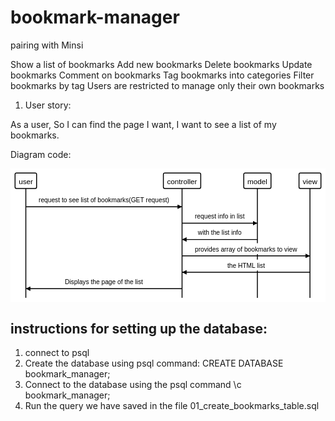 # bookmark-manager
pairing with Minsi

Show a list of bookmarks
Add new bookmarks
Delete bookmarks
Update bookmarks
Comment on bookmarks
Tag bookmarks into categories
Filter bookmarks by tag
Users are restricted to manage only their own bookmarks

1. User story:

As a user,
So I can find the page I want,
I want to see a list of my bookmarks.

Diagram code:

<svg xmlns="http://www.w3.org/2000/svg" id="mainsvg" width="758.71318359375" height="322.4375" viewBox="-10 -10 689.7392578125 293.125"><defs><marker id="arrow" viewBox="0 0 10 10" refX="10" refY="5" markerWidth="5" markerHeight="5" orient="auto-start-reverse" fill="black"><path d="M 0 0 L 10 5 L 0 10 z"/></marker><filter id="shadowOLD" x="-50%" y="-50%" width="250%" height="250%"><feDropShadow flood-color="black" flood-opacity="0.3" dx="1" dy="1" stdDeviation="2"> </feDropShadow></filter><filter id="shadow-path" filterUnits="userSpaceOnUse" x="-10" y="-10" width="689.7392578125px" height="293.125px"><feDropShadow flood-color="black" flood-opacity="0.1" dx="1" dy="1" stdDeviation="1"> </feDropShadow></filter><filter id="shadow" filterUnits="userSpaceOnUse" x="-10" y="-10" width="789.7392578125px" height="393.125px"><feDropShadow flood-color="black" flood-opacity="0.1" dx="1" dy="1" stdDeviation="1"> </feDropShadow></filter></defs><rect x="-10" y="-10" width="689.7392578125" height="293.125" fill="#fff"/><g transform="translate(0, 0)"><rect width="47.125" height="33.875" stroke="black" fill="white" stroke-width="2" transform="translate(0, 0)" rx="3"/><text fill="black" font-size="16" font-weight="normal" transform="translate(8, 8)" alignment-baseline="middle" font-family="Arial"><tspan x="0" dy="16" font-family="Arial" font-size="16" font-weight="normal">user</tspan></text></g><g transform="translate(324.744140625, 0)"><rect width="81.8046875" height="33.875" stroke="black" fill="white" stroke-width="2" transform="translate(0, 0)" rx="3"/><text fill="black" font-size="16" font-weight="normal" transform="translate(8, 8)" alignment-baseline="middle" font-family="Arial"><tspan x="0" dy="16" font-family="Arial" font-size="16" font-weight="normal">controller</tspan></text></g><g transform="translate(500.8017578125, 0)"><rect width="59.578125" height="33.875" stroke="black" fill="white" stroke-width="2" transform="translate(0, 0)" rx="3"/><text fill="black" font-size="16" font-weight="normal" transform="translate(8, 8)" alignment-baseline="middle" font-family="Arial"><tspan x="0" dy="16" font-family="Arial" font-size="16" font-weight="normal">model</tspan></text></g><g transform="translate(621.7314453125, 0)"><rect width="48.0078125" height="33.875" stroke="black" fill="white" stroke-width="2" transform="translate(0, 0)" rx="3"/><text fill="black" font-size="16" font-weight="normal" transform="translate(8, 8)" alignment-baseline="middle" font-family="Arial"><tspan x="0" dy="16" font-family="Arial" font-size="16" font-weight="normal">view</tspan></text></g><path d="M 23.5625,73.75 L 365.646484375 73.75" fill="none" stroke="black" stroke-dasharray="none" stroke-width="2" marker-end="url(#arrow)"/><path d="M 365.646484375,109.625 L 530.5908203125 109.625" fill="none" stroke="black" stroke-dasharray="none" stroke-width="2" marker-end="url(#arrow)"/><path d="M 530.5908203125,145.5 L 365.646484375 145.5" fill="none" stroke="black" stroke-dasharray="none" stroke-width="2" marker-end="url(#arrow)"/><path d="M 365.646484375,181.375 L 645.7353515625 181.375" fill="none" stroke="black" stroke-dasharray="none" stroke-width="2" marker-end="url(#arrow)"/><path d="M 645.7353515625,217.25 L 365.646484375 217.25" fill="none" stroke="black" stroke-dasharray="none" stroke-width="2" marker-end="url(#arrow)"/><path d="M 365.646484375,253.125 L 23.5625 253.125" fill="none" stroke="black" stroke-dasharray="none" stroke-width="2" marker-end="url(#arrow)"/><path d="M 23.5625,33.875 L 23.5625 273.125" fill="none" stroke="black" stroke-dasharray="none" stroke-width="2"/><path d="M 365.646484375,33.875 L 365.646484375 273.125" fill="none" stroke="black" stroke-dasharray="none" stroke-width="2"/><path d="M 530.5908203125,33.875 L 530.5908203125 273.125" fill="none" stroke="black" stroke-dasharray="none" stroke-width="2"/><path d="M 645.7353515625,33.875 L 645.7353515625 273.125" fill="none" stroke="black" stroke-dasharray="none" stroke-width="2"/><g transform="translate(47.5625, 45.875)"><rect width="294.083984375" height="23.875" stroke="none" fill="white" stroke-width="0" transform="translate(0, 0)" rx="2"/><text fill="black" font-size="14" font-weight="normal" transform="translate(4, 4)" alignment-baseline="middle" font-family="Arial"><tspan x="0" dy="14" font-family="Arial" font-size="14" font-weight="normal">request&nbsp;to&nbsp;see&nbsp;list&nbsp;of&nbsp;bookmarks(GET&nbsp;request)</tspan></text></g><g transform="translate(389.646484375, 81.75)"><rect width="116.9443359375" height="23.875" stroke="none" fill="white" stroke-width="0" transform="translate(0, 0)" rx="2"/><text fill="black" font-size="14" font-weight="normal" transform="translate(4, 4)" alignment-baseline="middle" font-family="Arial"><tspan x="0" dy="14" font-family="Arial" font-size="14" font-weight="normal">request&nbsp;info&nbsp;in&nbsp;list</tspan></text></g><g transform="translate(396.263671875, 117.625)"><rect width="103.7099609375" height="23.875" stroke="none" fill="white" stroke-width="0" transform="translate(0, 0)" rx="2"/><text fill="black" font-size="14" font-weight="normal" transform="translate(4, 4)" alignment-baseline="middle" font-family="Arial"><tspan x="0" dy="14" font-family="Arial" font-size="14" font-weight="normal">with&nbsp;the&nbsp;list&nbsp;info</tspan></text></g><g transform="translate(389.646484375, 153.5)"><rect width="232.0888671875" height="23.875" stroke="none" fill="white" stroke-width="0" transform="translate(0, 0)" rx="2"/><text fill="black" font-size="14" font-weight="normal" transform="translate(4, 4)" alignment-baseline="middle" font-family="Arial"><tspan x="0" dy="14" font-family="Arial" font-size="14" font-weight="normal">provides&nbsp;array&nbsp;of&nbsp;bookmarks&nbsp;to&nbsp;view</tspan></text></g><g transform="translate(460.7197265625, 189.375)"><rect width="89.9423828125" height="23.875" stroke="none" fill="white" stroke-width="0" transform="translate(0, 0)" rx="2"/><text fill="black" font-size="14" font-weight="normal" transform="translate(4, 4)" alignment-baseline="middle" font-family="Arial"><tspan x="0" dy="14" font-family="Arial" font-size="14" font-weight="normal">the&nbsp;HTML&nbsp;list</tspan></text></g><g transform="translate(105.00146484375, 225.25)"><rect width="179.2060546875" height="23.875" stroke="none" fill="white" stroke-width="0" transform="translate(0, 0)" rx="2"/><text fill="black" font-size="14" font-weight="normal" transform="translate(4, 4)" alignment-baseline="middle" font-family="Arial"><tspan x="0" dy="14" font-family="Arial" font-size="14" font-weight="normal">Displays&nbsp;the&nbsp;page&nbsp;of&nbsp;the&nbsp;list</tspan></text></g></svg>

## instructions for setting up the database:

1. connect to psql
2. Create the database using psql command: CREATE DATABASE bookmark_manager;
3. Connect to the database using the psql command \c bookmark_manager;
4. Run the query we have saved in the file 01_create_bookmarks_table.sql 
